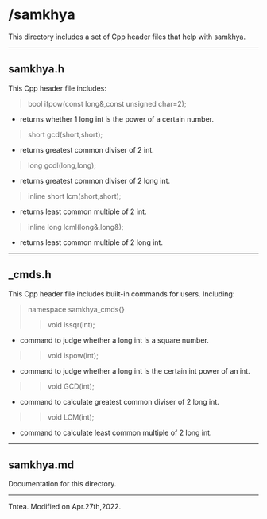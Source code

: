 # /samkhya
This directory includes a set of Cpp header files that help with samkhya.
***
## samkhya.h
This Cpp header file includes:
>bool ifpow(const long&,const unsigned char=2);
- returns whether 1 long int is the power of a certain number.
>short gcd(short,short);
- returns greatest common diviser of 2 int.
>long gcdl(long,long);
- returns greatest common diviser of 2 long int.
>inline short lcm(short,short);
- returns least common multiple of 2 int.
>inline long lcml(long&,long&);
- returns least common multiple of 2 long int.
***
## _cmds.h
This Cpp header file includes built-in commands for users.
Including:
>namespace samkhya_cmds{}
>>void issqr(int);
- command to judge whether a long int is a square number.
>>void ispow(int);
- command to judge whether a long int is the certain int power of an int.
>>void GCD(int);
- command to calculate greatest common diviser of 2 long int.
>>void LCM(int);
- command to calculate least common multiple of 2 long int.
***
## samkhya.md
Documentation for this directory.
***
Tntea. Modified on Apr.27th,2022.